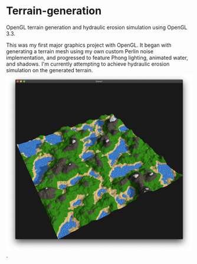 # Terrain-generation
OpenGL terrain generation and hydraulic erosion simulation using OpenGL 3.3.

This was my first major graphics project with OpenGL. It began with generating a terrain mesh using my own custom Perlin noise implementation, and progressed to feature Phong lighting, animated water, and shadows. I'm currently attempting to achieve hydraulic erosion simulation on the generated terrain. ![water-early](Game1/screenshots/early-water.png).

